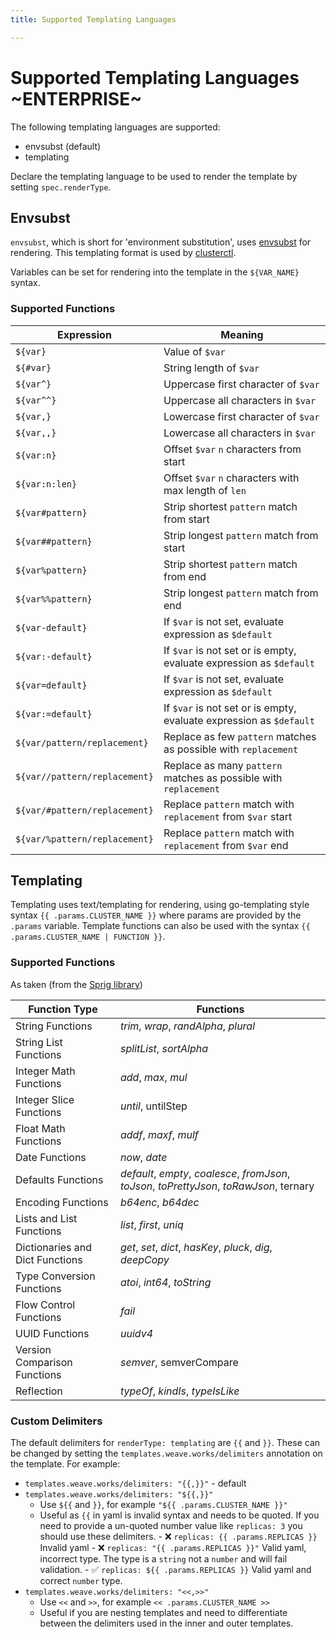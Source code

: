 ```yaml
---
title: Supported Templating Languages

---
```



# Supported Templating Languages ~ENTERPRISE~

The following templating languages are supported:
- envsubst (default)
- templating

Declare the templating language to be used to render the template by setting `spec.renderType`.

## Envsubst

`envsubst`, which is short for 'environment substitution', uses [envsubst](https://github.com/a8m/envsubst)
for rendering.
This templating format is used by [clusterctl](https://cluster-api.sigs.k8s.io/clusterctl/overview.html).

Variables can be set for rendering into the template in the `${VAR_NAME}`
syntax.

### Supported Functions

| __Expression__                | __Meaning__                                                     |
| -----------------             | --------------                                                  |
| `${var}`                      | Value of `$var`
| `${#var}`                     | String length of `$var`
| `${var^}`                     | Uppercase first character of `$var`
| `${var^^}`                    | Uppercase all characters in `$var`
| `${var,}`                     | Lowercase first character of `$var`
| `${var,,}`                    | Lowercase all characters in `$var`
| `${var:n}`                    | Offset `$var` `n` characters from start
| `${var:n:len}`                | Offset `$var` `n` characters with max length of `len`
| `${var#pattern}`              | Strip shortest `pattern` match from start
| `${var##pattern}`             | Strip longest `pattern` match from start
| `${var%pattern}`              | Strip shortest `pattern` match from end
| `${var%%pattern}`             | Strip longest `pattern` match from end
| `${var-default}`               | If `$var` is not set, evaluate expression as `$default`
| `${var:-default}`              | If `$var` is not set or is empty, evaluate expression as `$default`
| `${var=default}`               | If `$var` is not set, evaluate expression as `$default`
| `${var:=default}`              | If `$var` is not set or is empty, evaluate expression as `$default`
| `${var/pattern/replacement}`  | Replace as few `pattern` matches as possible with `replacement`
| `${var//pattern/replacement}` | Replace as many `pattern` matches as possible with `replacement`
| `${var/#pattern/replacement}` | Replace `pattern` match with `replacement` from `$var` start
| `${var/%pattern/replacement}` | Replace `pattern` match with `replacement` from `$var` end

## Templating

Templating uses text/templating for rendering, using go-templating style syntax `{{ .params.CLUSTER_NAME }}`
where params are provided by the `.params` variable.
Template functions can also be used with the syntax `{{ .params.CLUSTER_NAME | FUNCTION }}`.

### Supported Functions

As taken (from the [Sprig library](http://masterminds.github.io/sprig/))

| __Function Type__                   | __Functions__                                                     |
| -----------------                   | --------------                                                  |
| String Functions                    | *trim*, *wrap*, *randAlpha*, *plural*
| String List Functions               | *splitList*, *sortAlpha*
| Integer Math Functions              | *add*, *max*, *mul*
| Integer Slice Functions             | *until*, untilStep
| Float Math Functions                | *addf*, *maxf*, *mulf*
| Date Functions                      | *now*, *date*
| Defaults Functions                  | *default*, *empty*, *coalesce*, *fromJson*, *toJson*, *toPrettyJson*, *toRawJson*, ternary
| Encoding Functions                  | *b64enc*, *b64dec*
| Lists and List Functions            | *list*, *first*, *uniq*
| Dictionaries and Dict Functions     | *get*, *set*, *dict*, *hasKey*, *pluck*, *dig*, *deepCopy*
| Type Conversion Functions           | *atoi*, *int64*, *toString*
| Flow Control Functions              | *fail*
| UUID Functions                      | *uuidv4*
| Version Comparison Functions        | *semver*, semverCompare
| Reflection                          | *typeOf*, *kindIs*, *typeIsLike*

### Custom Delimiters

The default delimiters for `renderType: templating` are `{{` and `}}`.
These can be changed by setting the `templates.weave.works/delimiters` annotation
on the template. For example:

- `templates.weave.works/delimiters: "{{,}}"` - default
- `templates.weave.works/delimiters: "${{,}}"`
  - Use `${{` and `}}`, for example `"${{ .params.CLUSTER_NAME }}"`
  - Useful as `{{` in yaml is invalid syntax and needs to be quoted. If you need to provide a un-quoted number value like `replicas: 3` you should use these delimiters.
		- :x: `replicas: {{ .params.REPLICAS }}` Invalid yaml
		- :x: `replicas: "{{ .params.REPLICAS }}"` Valid yaml, incorrect type. The type is a `string` not a `number` and will fail validation.
		- :white_check_mark: `replicas: ${{ .params.REPLICAS }}` Valid yaml and correct `number` type.
- `templates.weave.works/delimiters: "<<,>>" `
  - Use `<<` and `>>`, for example `<< .params.CLUSTER_NAME >>`
  - Useful if you are nesting templates and need to differentiate between the delimiters used in the inner and outer templates.

